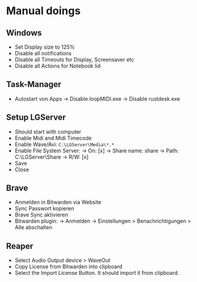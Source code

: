 # Manual doings

## Windows

- Set Display size to 125%
- Disable all notifications
- Disable all Timeouts for Display, Screensaver etc
- Disable all Actions for Notebook lid

## Task-Manager

- Autostart von Apps
  -> Disable loopMIDI.exe
  -> Disable rustdesk.exe

## Setup LGServer

- Should start with computer
- Enable Midi and Midi Timecode
- Enable Wave/Avi: `C:\LGServer\Media\*.*`
- Enable File System Server:
  -> On: [x]
  -> Share name: share
  -> Path: C:\LGServer\Share
  -> R/W: [x]
- Save
- Close

## Brave

- Anmelden in Bitwarden via Website
- Sync Passwort kopieren
- Brave Sync aktivieren
- Bitwarden plugin:
  -> Anmelden
  -> Einstellungen > Benachrichtigungen > Alle abschalten

## Reaper

- Select Audio Output device > WaveOut
- Copy License from Bitwarden into clipboard
- Select the Import License Button. It should import it from clipboard.

